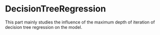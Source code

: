 # DecisionTreeRegression
This part mainly studies the influence of the maximum depth of iteration of decision tree regression on the model.
